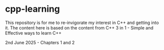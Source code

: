 # cpp-learning

This repository is for me to re-invigorate my interest in C++ and getting into it. The content here is based on the content from C++ 3 in 1 - Simple and Effective ways to learn C++

2nd June 2025 - Chapters 1 and 2
